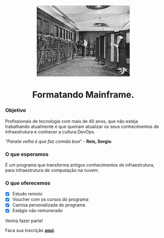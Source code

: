 <p align="center">
    <img src="asserts/Eniac.jpg" width="300">
<p>
<h1 align="center">Formatando Mainframe.</h1>

### Objetivo

Profissionais de tecnologia com mais de 40 anos, que não esteja trabalhando atualmente e que queiram atualizar os seus conhecimentos de infraestrutura e conhecer a cultura DevOps.

*"Panela velha é que faz comida boa"* - **Reis, Sergio**.

### O que esperamos
É um programa que transforma antigos conhecimentos de infraestrutura, para infraestrutura de computação na nuvem.

### O que oferecemos
- [x] Estudo remoto
- [x] Voucher com os cursos do programa
- [x] Camisa personalizada do programa
- [x] Estágio não remunerado

Venha fazer parte!

Faca sua inscrição [**aqui**](https://forms.gle/3AtVVZXm68fJzRXt7).
